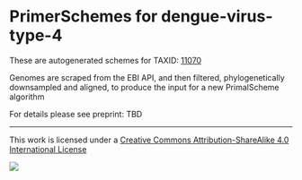 # PrimerSchemes for dengue-virus-type-4

These are autogenerated schemes for TAXID: [11070](https://www.ncbi.nlm.nih.gov/Taxonomy/Browser/wwwtax.cgi?mode=Info&id=11070&lvl=3&lin=f&keep=1&srchmode=1&unlock)

Genomes are scraped from the EBI API, and then filtered, phylogenetically downsampled and aligned, to produce the input for a new PrimalScheme algorithm

For details please see preprint: TBD

------------------------------------------------------------------------

This work is licensed under a [Creative Commons Attribution-ShareAlike 4.0 International License](http://creativecommons.org/licenses/by-sa/4.0/) 

![](https://i.creativecommons.org/l/by-sa/4.0/88x31.png)